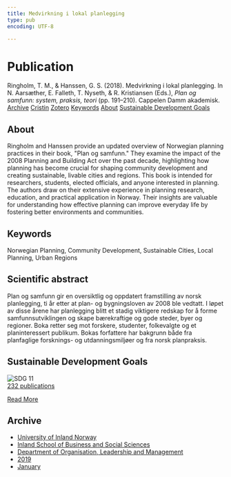 ```yaml
---
title: Medvirkning i lokal planlegging
type: pub
encoding: UTF-8

---
```

<h1>Publication</h1>
<article id="csl-bib-container-7LTIUCYA" class="csl-bib-container">
  <div class="csl-bib-body"> <div class="csl-entry">Ringholm, T. M., &#38; Hanssen, G. S. (2018). Medvirkning i lokal planlegging. In N. Aarsæther, E. Falleth, T. Nyseth, &#38; R. Kristiansen (Eds.), <i>Plan og samfunn: system, praksis, teori</i> (pp. 191–210). Cappelen Damm akademisk.</div> </div>
  <div class="csl-bib-buttons">
    <a href="#taxonomy-article-7LTIUCYA" alt="archive" class="csl-bib-button">Archive</a>
    <a href="https://app.cristin.no/results/show.jsf?id=1658258" alt="Cristin" class="csl-bib-button">Cristin</a>
    <a href="http://zotero.org/groups/5881554/items/7LTIUCYA" alt="Zotero" class="csl-bib-button">Zotero</a>
    <a href="#keywords-article-7LTIUCYA" alt="keywords" class="csl-bib-button">Keywords</a>
    <a href="#about-article-7LTIUCYA" alt="about_pub" class="csl-bib-button">About</a>
    <a href="#sdg-article-7LTIUCYA" alt="sdg" class="csl-bib-button">Sustainable Development Goals</a>
  </div>
  <div id="csl-bib-meta-container-7LTIUCYA"></div>
</article>
<div id="csl-bib-meta-7LTIUCYA" class="csl-bib-meta">
  <article id="about-article-7LTIUCYA" class="about_pub-article">
    <h1>About</h1>
    Ringholm and Hanssen provide an updated overview of Norwegian planning practices in their book, "Plan og samfunn." They examine the impact of the 2008 Planning and Building Act over the past decade, highlighting how planning has become crucial for shaping community development and creating sustainable, livable cities and regions. This book is intended for researchers, students, elected officials, and anyone interested in planning. The authors draw on their extensive experience in planning research, education, and practical application in Norway. Their insights are valuable for understanding how effective planning can improve everyday life by fostering better environments and communities.
  </article>
  <article id="keywords-article-7LTIUCYA" class="keywords-article">
    <h1>Keywords</h1>
    Norwegian Planning, Community Development, Sustainable Cities, Local Planning, Urban Regions
  </article>
  <article id="abstract-article-7LTIUCYA" class="abstract-article">
    <h1>Scientific abstract</h1>
    Plan og samfunn gir en oversiktlig og oppdatert framstilling av norsk planlegging, ti år etter at plan- og bygningsloven av 2008 ble vedtatt. I løpet av disse årene har planlegging blitt et stadig viktigere redskap for å forme samfunnsutviklingen og skape bærekraftige og gode steder, byer og regioner. Boka retter seg mot forskere, studenter, folkevalgte og et planinteressert publikum. Bokas forfattere har bakgrunn både fra planfaglige forsknings- og utdanningsmiljøer og fra norsk planpraksis.
  </article>
  <article id="sdg-article-7LTIUCYA" class="sdg-article">
    <h1>Sustainable Development Goals</h1>
    <div class="sdg-container"><div id="sdg11" class="sdg">
        <img src="{{< params subfolder >}}images/sdg/sdg11_en.png" class="image" alt="SDG 11">
        <div class="sdg-overlay">
          <a href="/en/archive/?key=?sdg=11#archive" class="sdg-publication-count"><span>232</span> publications</a>
          <p><a href="https://sdgs.un.org/goals/goal11" class="sdg-read-more">Read More</a></p>
        </div>
      </div></div>
  </article>
  <article id="taxonomy-article-7LTIUCYA" class="taxonomy-article">
    <h1>Archive</h1>
    <ul>
      <li>
        <a href="/en/archive/?key=3DCRN523">University of Inland Norway</a>
      </li>
      <li>
        <a href="/en/archive/?key=DU8Q9LN9">Inland School of Business and Social Sciences</a>
      </li>
      <li>
        <a href="/en/archive/?key=4LUWR3ZM">Department of Organisation, Leadership and Management</a>
      </li>
      <li>
        <a href="/en/archive/?key=7GQPC2L9">2019</a>
      </li>
      <li>
        <a href="/en/archive/?key=2WRZR9KE">January</a>
      </li>
    </ul>
  </article>
</div>
